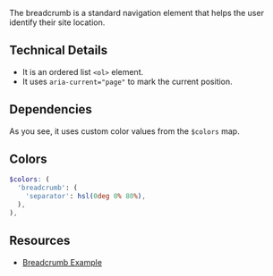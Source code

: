 <p class="lead">The breadcrumb is a standard navigation element that helps the user identify their site location.</p>

## Technical Details

- It is an ordered list `<ol>` element.
- It uses `aria-current="page"` to mark the current position.

## Dependencies

As you see, it uses custom color values from the `$colors` map.

## Colors

```scss
$colors: (
  'breadcrumb': (
    'separator': hsl(0deg 0% 80%),
  ),
),
```

## Resources

- [Breadcrumb Example](https://www.w3.org/WAI/ARIA/apg/example-index/breadcrumb/index.html)
